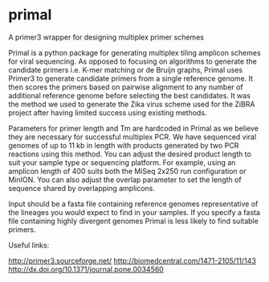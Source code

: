 # primal
A primer3 wrapper for designing multiplex primer schemes

Primal is a python package for generating multiplex tiling amplicon schemes for viral sequencing. As opposed to focusing on algorithms to generate the candidate primers i.e. K-mer matching or de Bruijn graphs, Primal uses Primer3 to generate candidate primers from a single reference genome. It then scores the primers based on pairwise alignment to any number of additional reference genome before selecting the best candidates.  It was the method we used to generate the Zika virus scheme used for the ZiBRA project after having limited success using existing methods.

Parameters for primer length and Tm are hardcoded in Primal as we believe they are necessary for successful multiplex PCR. We have sequenced viral genomes of up to 11 kb in length with products generated by two PCR reactions using this method. You can adjust the desired product length to suit your sample type or sequencing platform. For example, using an amplicon length of 400 suits both the MiSeq 2x250 run configuration or MinION. You can also adjust the overlap parameter to set the length of sequence shared by overlapping amplicons.

Input should be a fasta file containing reference genomes representative of the lineages you would expect to find in your samples. If you specify a fasta file containing highly divergent genomes Primal is less likely to find suitable primers.

Useful links:

http://primer3.sourceforge.net/
http://biomedcentral.com/1471-2105/11/143
http://dx.doi.org/10.1371/journal.pone.0034560

